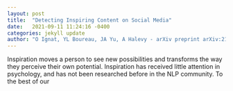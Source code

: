 ```yaml
---
layout: post
title:  "Detecting Inspiring Content on Social Media"
date:   2021-09-11 11:24:16 -0400
categories: jekyll update
author: "O Ignat, YL Boureau, JA Yu, A Halevy - arXiv preprint arXiv:2109.02734, 2021"
---
```

Inspiration moves a person to see new possibilities and transforms the way they perceive their own potential. Inspiration has received little attention in psychology, and has not been researched before in the NLP community. To the best of our